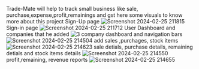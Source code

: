 Trade-Mate will help to track small business like sale, purchase,expense,profit,remainings and gst here some visuals to know more about this project 
Sign-Up page
![Screenshot 2024-02-25 211815](https://github.com/Trade-Mate-Ravi-computer/Trade-Mate/assets/93729578/647b8e47-85b4-4e07-9fc0-958b7178a970)
Sign-in page
![Screenshot 2024-02-25 211712](https://github.com/Trade-Mate-Ravi-computer/Trade-Mate/assets/93729578/716bb674-eb2e-4b9f-bf0d-09586b9b78de)
User Dashboard and companies that he added
![3](https://github.com/Trade-Mate-Ravi-computer/Trade-Mate/assets/93729578/57cd8793-b846-4f9d-8c00-afffc0a0386d)
company dashboard and navigation bars
![Screenshot 2024-02-25 214504](https://github.com/Trade-Mate-Ravi-computer/Trade-Mate/assets/93729578/04728d30-19e3-4b7e-b39e-39357775b520)
add sales ,purchages, stock items
![Screenshot 2024-02-25 214623](https://github.com/Trade-Mate-Ravi-computer/Trade-Mate/assets/93729578/a67e7c12-8612-42cc-8b82-a692a0dd0d60)
sale detials, purchase details, remaining detials and stock items details
![Screenshot 2024-02-25 214550](https://github.com/Trade-Mate-Ravi-computer/Trade-Mate/assets/93729578/4b0a364c-7ad4-4cb1-8580-4cb69dbb03e1)
profit,remaining, revenue reports
![Screenshot 2024-02-25 214655](https://github.com/Trade-Mate-Ravi-computer/Trade-Mate/assets/93729578/889f5b35-61c5-46f9-abbe-2255101fb476)
